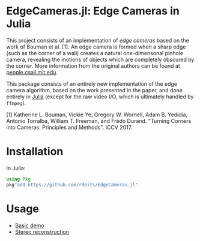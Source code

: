 # EdgeCameras.jl: Edge Cameras in Julia

This project consists of an implementation of *edge cameras* based on the work of Bouman et al. [1]. An edge camera is formed when a sharp edge (such as the corner of a wall) creates a natural one-dimensonal pinhole camera, revealing the motions of objects which are completely obscured by the corner. More information from the original authors can be found at [people.csail.mit.edu](https://people.csail.mit.edu/klbouman/cornercameras.html).

This package consists of an entirely new implementation of the edge camera algorithm, based on the work presented in the paper, and done entirely in [Julia](https://julialang.org/) (except for the raw video I/O, which is ultimately handled by `ffmpeg`).

[1] Katherine L. Bouman, Vickie Ye, Gregory W. Wornell, Adam B. Yedidia, Antonio Torralba, William T. Freeman, and Frédo Durand. "Turning Corners into Cameras: Principles and Methods". ICCV 2017.

# Installation

In Julia:

```julia
using Pkg
pkg"add https://github.com/rdeits/EdgeCameras.jl"
```

# Usage

* [Basic demo](notebooks/demo.ipynb)
* [Stereo reconstruction](notebooks/red_stereo.ipynb)
